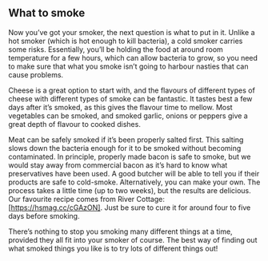 ## What to smoke

Now you’ve got your smoker, the next question is what to put in it. Unlike a hot smoker (which is hot enough to kill bacteria), a cold smoker carries some risks. Essentially, you’ll be holding the food at around room temperature for a few hours, which can allow bacteria to grow, so you need to make sure that what you smoke isn’t going to harbour nasties that can cause problems. 

Cheese is a great option to start with, and the flavours of different types of cheese with different types of smoke can be fantastic. It tastes best a few days after it’s smoked, as this gives the flavour time to mellow. Most vegetables can be smoked, and smoked garlic, onions or peppers give a great depth of flavour to cooked dishes. 

Meat can be safely smoked if it’s been properly salted first. This salting slows down the bacteria enough for it to be smoked without becoming contaminated. In principle, properly made bacon is safe to smoke, but we would stay away from commercial bacon as it’s hard to know what preservatives have been used. A good butcher will be able to tell you if their products are safe to cold-smoke. Alternatively, you can make your own. The process takes a little time (up to two weeks), but the results are delicious. Our favourite recipe comes from River Cottage: [https://hsmag.cc/cGAzON]. Just be sure to cure it for around four to five days before smoking.

There’s nothing to stop you smoking many different things at a time, provided they all fit into your smoker of course. The best way of finding out what smoked things you like is to try lots of different things out!